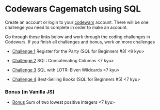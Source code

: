 # Codewars Cagematch using SQL

Create an account or login to your [codewars](https://www.codewars.com/) account. There will be one challenge you need to complete in order to make an account.

Go through these links below and work through the coding challenges in Codewars. If you finish all challenges and bonus, work on more challenges 

- [Challenge 1](https://www.codewars.com/kata/register-for-the-party-sql-for-beginners-number-3) Register for the Party (SQL for Beginners #3) <8 kyu>

- [Challenge 2](https://www.codewars.com/kata/59440034e94fae05b2000073) SQL: Concatenating Columns <7 kyu>

- [Challenge 3](https://www.codewars.com/kata/sql-with-lotr-elven-wildcards/train/sql) SQL with LOTR: Elven Wildcards <7 kyu>

- [Challenge 4](https://www.codewars.com/kata/591127cbe8b9fb05bd00004b) Best-Selling Books (SQL for Beginners #5) <7 kyu>

### Bonus (in Vanilla JS)

- [Bonus](https://www.codewars.com/kata/558fc85d8fd1938afb000014) Sum of two lowest positive integers <7 kyu>
